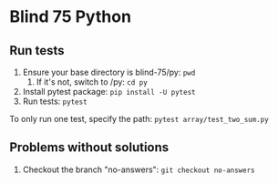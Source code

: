 # Blind 75 Python

## Run tests

1. Ensure your base directory is blind-75/py: `pwd`
   1. If it's not, switch to /py: `cd py`
2. Install pytest package: `pip install -U pytest`
3. Run tests: `pytest`

To only run one test, specify the path: `pytest array/test_two_sum.py`

## Problems without solutions

1. Checkout the branch "no-answers": `git checkout no-answers`
